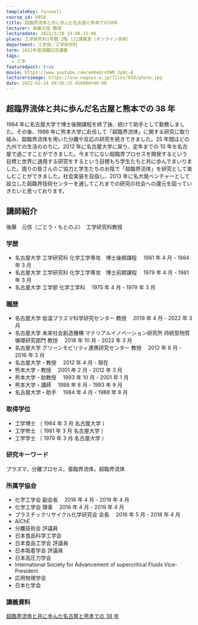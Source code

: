 ```yaml
---
templateKey: farewell
course_id: 0858
title: 超臨界流体と共に歩んだ名古屋と熊本での38年
lecturer: 後藤元信 教授
lecturedate: 2022/3/10 14:00-15:00
place: 工学研究科1号館 2階 121講義室（オンライン併用）
department: 工学部／工学研究科
term: 2021年度退職記念講義
tags:
  - 工学
featuredpost: true
movie: https://www.youtube.com/embed/4YWM_3pNi-A
lecturersimage: https://ocw.nagoya-u.jp/files/858/photo.jpg
date: 2022-02-24 09:56:25.456000+00:00
---
```


## 超臨界流体と共に歩んだ名古屋と熊本での 38 年  

1984 年に名古屋大学で博士後期課程を終了後、続けて助手として勤務しました。その後、1988 年に熊本大学に赴任して「超臨界流体」に関する研究に取り組み、超臨界流体を用いた分離や反応の研究を続きてきました。25 年間ほどの九州での生活ののちに、2012 年に名古屋大学に戻り、定年までの 10 年を名古屋で過ごすことができました。今までにない超臨界プロセスを開発するという目標と世界に通用する研究をするという目標もち学生たちと共に歩んでまいりました。周りの皆さんのご協力と学生たちのお陰で「超臨界流体」を研究として楽しむことができました。社会実装を目指し、2013 年に名大発ベンチャーとして設立した超臨界技術センターを通してこれまでの研究の社会への還元を図っていきたいと思っております。

## 講師紹介

後藤　元信（ごとう・もとのぶ）　工学研究科教授

### 学歴

- 名古屋大学 工学研究科 化学工学専攻　博士後期課程　 1981 年 4 月 - 1984 年 3 月
- 名古屋大学 工学研究科 化学工学専攻　博士前期課程　 1979 年 4 月 - 1981 年 3 月
- 名古屋大学 工学部 化学工学科　 1975 年 4 月 - 1979 年 3 月

### 職歴

- 名古屋大学 低温プラズマ科学研究センター 教授　 2019 年 4 月 - 2022 年 3 月
- 名古屋大学 未来社会創造機構 マテリアルイノベーション研究所 持続型物質循環研究部門 教授　 2018 年 10 月 - 2022 年 3 月
- 名古屋大学 グリーンモビリティ連携研究センター 教授　 2012 年 8 月 - 2016 年 3 月
- 名古屋大学・教授　 2012 年 4 月 - 現在
- 熊本大学・教授　 2001 年 2 月 - 2012 年 3 月
- 熊本大学・助教授　 1993 年 10 月 - 2001 年 1 月
- 熊本大学・講師　 1988 年 8 月 - 1993 年 9 月
- 名古屋大学・助手　 1984 年 4 月 - 1988 年 8 月

### 取得学位

- 工学博士 （ 1984 年 3 月 名古屋大学 ）
- 工学修士 （ 1981 年 3 月 名古屋大学 ）
- 工学学士 （ 1979 年 3 月 名古屋大学 ）

### 研究キーワード

プラズマ，分離プロセス，亜臨界流体，超臨界流体

### 所属学協会

- 化学工学会 副会長　 2018 年 4 月 - 2019 年 4 月
- 化学工学会 理事　 2016 年 4 月 - 2019 年 4 月
- プラスチックリサイクル化学研究会 会長　 2016 年 5 月 - 2018 年 4 月
- AIChE
- 分離技術会 評議員
- 日本食品科学工学会
- 日本食品工学会 評議員
- 日本吸着学会 評議員
- 日本高圧力学会
- International Society for Advancement of supercritical Fluids Vice-President
- 応用物理学会
- 日本化学会

### 講義資料

[超臨界流体と共に歩んだ名古屋と熊本での 38 年](https://ocw.nagoya-u.jp/files/858/slide.pdf)
